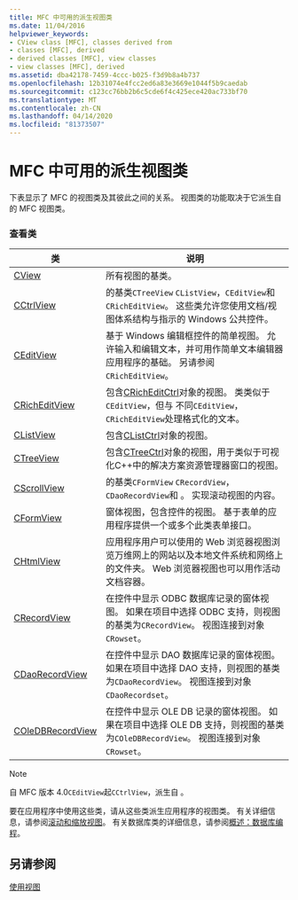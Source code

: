 ```yaml
---
title: MFC 中可用的派生视图类
ms.date: 11/04/2016
helpviewer_keywords:
- CView class [MFC], classes derived from
- classes [MFC], derived
- derived classes [MFC], view classes
- view classes [MFC], derived
ms.assetid: dba42178-7459-4ccc-b025-f3d9b8a4b737
ms.openlocfilehash: 12b31074e4fcc2ed6a83e3669e1044f5b9caedab
ms.sourcegitcommit: c123cc76bb2b6c5cde6f4c425ece420ac733bf70
ms.translationtype: MT
ms.contentlocale: zh-CN
ms.lasthandoff: 04/14/2020
ms.locfileid: "81373507"
---
```

# <a name="derived-view-classes-available-in-mfc"></a>MFC 中可用的派生视图类

下表显示了 MFC 的视图类及其彼此之间的关系。 视图类的功能取决于它派生自的 MFC 视图类。

### <a name="view-classes"></a>查看类

|类|说明|
|-----------|-----------------|
|[CView](../mfc/reference/cview-class.md)|所有视图的基类。|
|[CCtrlView](../mfc/reference/cctrlview-class.md)|的基类`CTreeView` `CListView`，`CEditView`和`CRichEditView`。 这些类允许您使用文档/视图体系结构与指示的 Windows 公共控件。|
|[CEditView](../mfc/reference/ceditview-class.md)|基于 Windows 编辑框控件的简单视图。 允许输入和编辑文本，并可用作简单文本编辑器应用程序的基础。 另请参阅 `CRichEditView`。|
|[CRichEditView](../mfc/reference/cricheditview-class.md)|包含[CRichEditCtrl](../mfc/reference/cricheditctrl-class.md)对象的视图。 类类似于`CEditView`，但与 不同`CEditView`，`CRichEditView`处理格式化的文本。|
|[CListView](../mfc/reference/clistview-class.md)|包含[CListCtrl](../mfc/reference/clistctrl-class.md)对象的视图。|
|[CTreeView](../mfc/reference/ctreeview-class.md)|包含[CTreeCtrl](../mfc/reference/ctreectrl-class.md)对象的视图，用于类似于可视化C++中的解决方案资源管理器窗口的视图。|
|[CScrollView](../mfc/reference/cscrollview-class.md)|的基类`CFormView` `CRecordView`，`CDaoRecordView`和 。 实现滚动视图的内容。|
|[CFormView](../mfc/reference/cformview-class.md)|窗体视图，包含控件的视图。 基于表单的应用程序提供一个或多个此类表单接口。|
|[CHtmlView](../mfc/reference/chtmlview-class.md)|应用程序用户可以使用的 Web 浏览器视图浏览万维网上的网站以及本地文件系统和网络上的文件夹。 Web 浏览器视图也可以用作活动文档容器。|
|[CRecordView](../mfc/reference/crecordview-class.md)|在控件中显示 ODBC 数据库记录的窗体视图。 如果在项目中选择 ODBC 支持，则视图的基类为`CRecordView`。 视图连接到对象`CRowset`。|
|[CDaoRecordView](../mfc/reference/cdaorecordview-class.md)|在控件中显示 DAO 数据库记录的窗体视图。 如果在项目中选择 DAO 支持，则视图的基类为`CDaoRecordView`。 视图连接到对象`CDaoRecordset`。|
|[COleDBRecordView](../mfc/reference/coledbrecordview-class.md)|在控件中显示 OLE DB 记录的窗体视图。 如果在项目中选择 OLE DB 支持，则视图的基类为`COleDBRecordView`。 视图连接到对象`CRowset`。|

> [!NOTE]
> 自 MFC 版本 4.0`CEditView`起`CCtrlView`，派生自 。

要在应用程序中使用这些类，请从这些类派生应用程序的视图类。 有关详细信息，请参阅[滚动和缩放视图](../mfc/scrolling-and-scaling-views.md)。 有关数据库类的详细信息，请参阅[概述：数据库编程](../data/data-access-programming-mfc-atl.md)。

## <a name="see-also"></a>另请参阅

[使用视图](../mfc/using-views.md)
